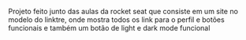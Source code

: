 Projeto feito junto das aulas da rocket seat que consiste em um site no modelo do linktre, onde mostra todos os link para o perfil e botões funcionais e também um botão de light e dark mode funcional

